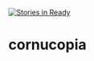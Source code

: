 [![Stories in Ready](https://badge.waffle.io/radenska/cornucopia.png?label=ready&title=Ready)](https://waffle.io/radenska/cornucopia)
# cornucopia